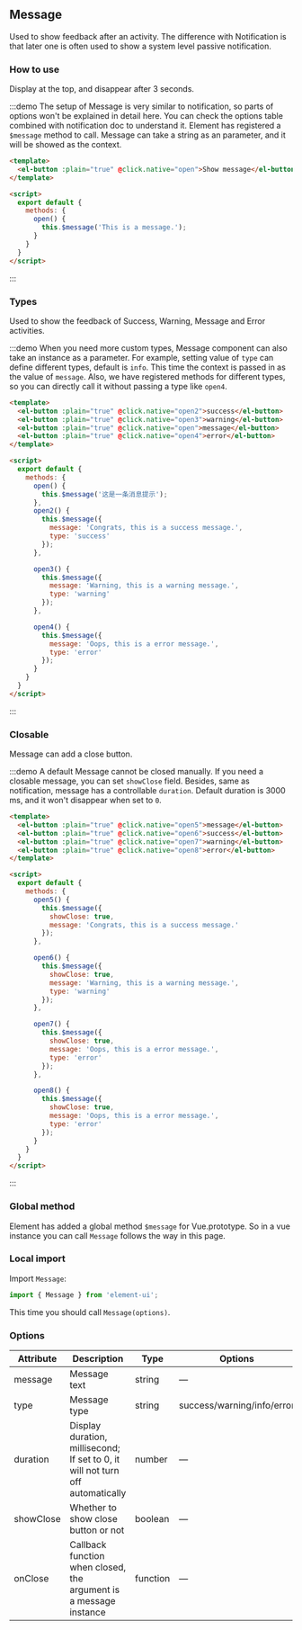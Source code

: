 ## Message

Used to show feedback after an activity. The difference with Notification is that later one is often used to show a system level passive notification.

### How to use

Display at the top, and disappear after 3 seconds.

:::demo The setup of Message is very similar to notification, so parts of options won't be explained in detail here. You can check the options table combined with notification doc to understand it. Element has registered a `$message` method to call. Message can take a string as an parameter, and it will be showed as the context.

```html
<template>
  <el-button :plain="true" @click.native="open">Show message</el-button>
</template>

<script>
  export default {
    methods: {
      open() {
        this.$message('This is a message.');
      }
    }
  }
</script>
```
:::

### Types

Used to show the feedback of Success, Warning, Message and Error activities.

:::demo When you need more custom types, Message component can also take an instance as a parameter. For example, setting value of `type` can define different types, default is `info`. This time the context is passed in as the value of `message`. Also, we have registered methods for different types, so you can directly call it without passing a type like `open4`.
```html
<template>
  <el-button :plain="true" @click.native="open2">success</el-button>
  <el-button :plain="true" @click.native="open3">warning</el-button>
  <el-button :plain="true" @click.native="open">message</el-button>
  <el-button :plain="true" @click.native="open4">error</el-button>
</template>

<script>
  export default {
    methods: {
      open() {
        this.$message('这是一条消息提示');
      },
      open2() {
        this.$message({
          message: 'Congrats, this is a success message.',
          type: 'success'
        });
      },

      open3() {
        this.$message({
          message: 'Warning, this is a warning message.',
          type: 'warning'
        });
      },

      open4() {
        this.$message({
          message: 'Oops, this is a error message.',
          type: 'error'
        });
      }
    }
  }
</script>
```
:::

### Closable

Message can add a close button.

:::demo A default Message cannot be closed manually. If you need a closable message, you can set `showClose` field. Besides, same as notification, message has a controllable `duration`. Default duration is 3000 ms, and it won't disappear when set to `0`.
```html
<template>
  <el-button :plain="true" @click.native="open5">message</el-button>
  <el-button :plain="true" @click.native="open6">success</el-button>
  <el-button :plain="true" @click.native="open7">warning</el-button>
  <el-button :plain="true" @click.native="open8">error</el-button>
</template>

<script>
  export default {
    methods: {
      open5() {
        this.$message({
          showClose: true,
          message: 'Congrats, this is a success message.'
        });
      },

      open6() {
        this.$message({
          showClose: true,
          message: 'Warning, this is a warning message.',
          type: 'warning'
        });
      },

      open7() {
        this.$message({
          showClose: true,
          message: 'Oops, this is a error message.',
          type: 'error'
        });
      },

      open8() {
        this.$message({
          showClose: true,
          message: 'Oops, this is a error message.',
          type: 'error'
        });
      }
    }
  }
</script>
```
:::

### Global method

Element has added a global method `$message` for Vue.prototype. So in a vue instance you can call `Message` follows the way in this page.

### Local import

Import `Message`:

```javascript
import { Message } from 'element-ui';
```

This time you should call `Message(options)`.

### Options
| Attribute      | Description          | Type      | Options                           | Default  |
|---------- |-------------- |---------- |--------------------------------  |-------- |
| message | Message text | string | — | — |
| type | Message type | string | success/warning/info/error | info |
| duration | Display duration, millisecond; If set to 0, it will not turn off automatically | number | — | 3000 |
| showClose | Whether to show close button or not | boolean | — | false |
| onClose | Callback function when closed, the argument is a message instance | function | — | — |
